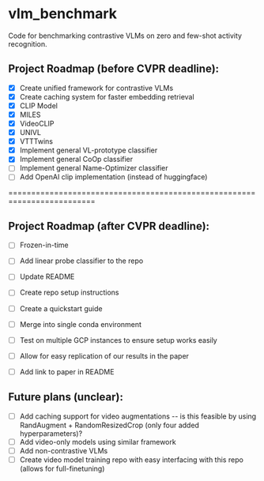# vlm_benchmark
Code for benchmarking contrastive VLMs on zero and few-shot activity recognition. 


## Project Roadmap (before CVPR deadline):
- [x] Create unified framework for contrastive VLMs
- [x] Create caching system for faster embedding retrieval
- [x] CLIP Model
- [x] MILES 
- [x] VideoCLIP
- [x] UNIVL
- [x] VTTTwins
- [x] Implement general VL-prototype classifier
- [x] Implement general CoOp classifier
- [ ] Implement general Name-Optimizer classifier
- [ ] Add OpenAI clip implementation (instead of huggingface)

=========================================================================

## Project Roadmap (after CVPR deadline):
- [ ] Frozen-in-time
- [ ] Add linear probe classifier to the repo
- [ ] Update README
- [ ] Create repo setup instructions
- [ ] Create a quickstart guide 
- [ ] Merge into single conda environment
- [ ] Test on multiple GCP instances to ensure setup works easily
- [ ] Allow for easy replication of our results in the paper
- [ ] Add link to paper in README


## Future plans (unclear):
- [ ] Add caching support for video augmentations -- is this feasible by using RandAugment + RandomResizedCrop (only four added hyperparameters)?
- [ ] Add video-only models using similar framework
- [ ] Add non-contrastive VLMs
- [ ] Create video model training repo with easy interfacing with this repo (allows for full-finetuning)
